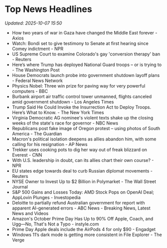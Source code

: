 # Top News Headlines

_Updated: 2025-10-07 15:50_

- How two years of war in Gaza have changed the Middle East forever - Axios
- Watch: Bondi set to give testimony to Senate at first hearing since Comey indictment - NPR
- US Supreme Court to examine Colorado's gay 'conversion therapy' ban - Reuters
- Here’s where Trump has deployed National Guard troops – or is trying to - The Washington Post
- House Democrats launch probe into government shutdown layoff plans - Federal News Network
- Physics Nobel: Three win prize for paving way for very powerful computers - BBC
- Burbank airport air traffic control tower unmanned, flights canceled amid government shutdown - Los Angeles Times
- Trump Said He Could Invoke the Insurrection Act to Deploy Troops. Here’s What to Know. - The New York Times
- Virginia Democratic AG nominee's violent texts shake up the closing weeks of the state's race for governor - NBC News
- Republicans post fake image of Oregon protest – using photos of South America - The Guardian
- Macron's political isolation deepens as allies abandon him, with some calling for his resignation - AP News
- Trekker uses cooking pots to dig her way out of freak blizzard on Everest - CNN
- With U.S. leadership in doubt, can its allies chart their own course? - NPR
- EU states edge towards deal to curb Russian diplomat movements - Reuters
- NYSE Owner to Invest Up to $2 Billion in Polymarket - The Wall Street Journal
- S&P 500 Gains and Losses Today: AMD Stock Pops on OpenAI Deal; AppLovin Plunges - Investopedia
- Deloitte to partially refund Australian government for report with apparent AI-generated errors - ABC News - Breaking News, Latest News and Videos
- Amazon's October Prime Day Has Up to 90% Off Apple, Coach, and Ugg—No, That's Not a Typo - instyle.com
- Prime Day Apple deals include the AirPods 4 for only $90 - Engadget
- Windows 11’s dark mode is getting more consistent in File Explorer - The Verge